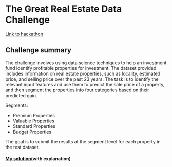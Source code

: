 # The Great Real Estate Data Challenge

[Link to hackathon](https://machinehack.com/hackathons/the_great_real_estate_data_challenge/overview)

## Challenge summary

The challenge involves using data science techniques to help an investment fund identify profitable properties for investment. The dataset provided includes information on real estate properties, such as locality, estimated price, and selling price over the past 23 years. The task is to identify the relevant input features and use them to predict the sale price of a property, and then segment the properties into four categories based on their predicted gain. 

Segments:
* Premium Properties
* Valuable Properties
* Standard Properties
* Budget Properties

The goal is to submit the results at the segment level for each property in the test dataset.

#### [My solution](https://github.com/AndreyStartup/Hackathon-segment/blob/main/Hack1.ipynb)(with explanation)

